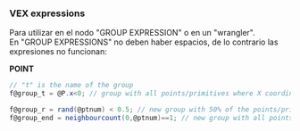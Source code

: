 ### VEX expressions  

Para utilizar en el nodo "GROUP EXPRESSION" o en un "wrangler".   
En "GROUP EXPRESSIONS" no deben haber espacios, de lo contrario las expresiones no funcionan:  

**POINT**
```C#
// "t" is the name of the group
f@group_t = @P.x<0; // group with all points/primitives where X coordinate is less than 0

f@group_r = rand(@ptnum) < 0.5; // new group with 50% of the points/primitives
f@group_end = neighbourcount(0,@ptnum)==1; // new group with all points with ONLy one edge (end points)
```
